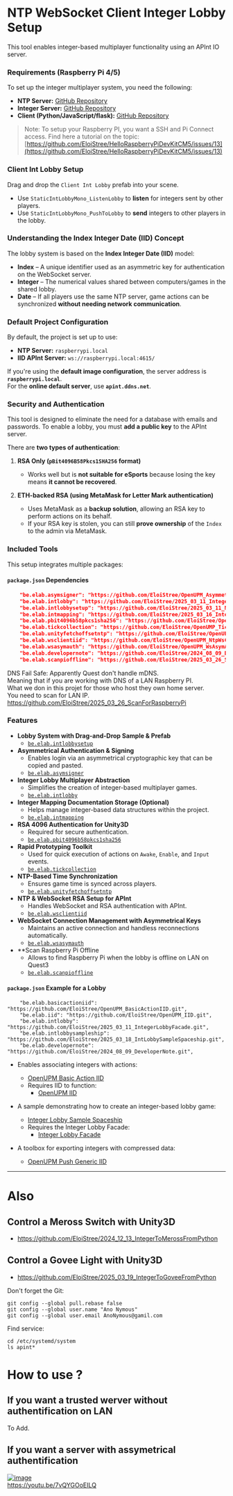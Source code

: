 

# NTP WebSocket Client Integer Lobby Setup  

This tool enables integer-based multiplayer functionality using an APInt IO server.  

### Requirements (Raspberry Pi 4/5)  
To set up the integer multiplayer system, you need the following:  
- **NTP Server:** [GitHub Repository](https://github.com/EloiStree/2025_01_01_HelloPiOsNtpServer)  
- **Integer Server:** [GitHub Repository](https://github.com/EloiStree/2025_01_01_HelloMetaMaskPushToIID)  
- **Client (Python/JavaScript/flask):** [GitHub Repository](https://github.com/EloiStree/2025_03_14_WsNtpIntRaspberryPiClientPyJS)  

> Note: To setup your Raspberry PI, you want a SSH and Pi Connect access.
> Find here a tutorial on the topic: [https://github.com/EloiStree/HelloRaspberryPiDevKitCM5/issues/13](https://github.com/EloiStree/HelloRaspberryPiDevKitCM5/issues/13)

### **Client Int Lobby Setup**  
Drag and drop the `Client Int Lobby` prefab into your scene.  

- Use `StaticIntLobbyMono_ListenLobby` to **listen** for integers sent by other players.  
- Use `StaticIntLobbyMono_PushToLobby` to **send** integers to other players in the lobby.  

### **Understanding the Index Integer Date (IID) Concept**  
The lobby system is based on the **Index Integer Date (IID)** model:  

- **Index** – A unique identifier used as an asymmetric key for authentication on the WebSocket server.  
- **Integer** – The numerical values shared between computers/games in the shared lobby.  
- **Date** – If all players use the same NTP server, game actions can be synchronized **without needing network communication**.  

### **Default Project Configuration**  
By default, the project is set up to use:  
- **NTP Server:** `raspberrypi.local`  
- **IID APInt Server:** `ws://raspberrypi.local:4615/`  

If you're using the **default image configuration**, the server address is **`raspberrypi.local`**.  
For the **online default server**, use **`apint.ddns.net`**.

### **Security and Authentication**  
This tool is designed to eliminate the need for a database with emails and passwords. To enable a lobby, you must **add a public key** to the APInt server.  

There are **two types of authentication**:  

1. **RSA Only (`pBit4096B58Pkcs1SHA256` format)**  
   - Works well but is **not suitable for eSports** because losing the key means **it cannot be recovered**.  

2. **ETH-backed RSA (using MetaMask for Letter Mark authentication)**  
   - Uses MetaMask as a **backup solution**, allowing an RSA key to perform actions on its behalf.  
   - If your RSA key is stolen, you can still **prove ownership** of the `Index` to the admin via MetaMask.  



### Included Tools  
This setup integrates multiple packages:  

#### `package.json` Dependencies  
```json
    "be.elab.asymsigner": "https://github.com/EloiStree/OpenUPM_AsymmetricalClipboardCoaster.git",
    "be.elab.intlobby": "https://github.com/EloiStree/2025_03_11_IntegerLobbyFacade.git",
    "be.elab.intlobbysetup": "https://github.com/EloiStree/2025_03_11_NtpWsClientIntegerLobbySetup.git",
    "be.elab.intmapping": "https://github.com/EloiStree/2025_03_16_IntegerMapping.git",
    "be.elab.pbit4096b58pkcs1sha256": "https://github.com/EloiStree/OpenUPM_pBit4096B58Pkcs1SHA256.git",
    "be.elab.tickcollection": "https://github.com/EloiStree/OpenUMP_TickCollection.git",
    "be.elab.unityfetchoffsetntp": "https://github.com/EloiStree/OpenUPM_UnityFetchOffsetNTP.git",
    "be.elab.wsclientiid": "https://github.com/EloiStree/OpenUPM_NtpWsClientIID.git",
    "be.elab.wsasymauth": "https://github.com/EloiStree/OpenUPM_WsAsymAuth.git",
    "be.elab.developernote": "https://github.com/EloiStree/2024_08_09_DeveloperNote.git",
    "be.elab.scanpioffline": "https://github.com/EloiStree/2025_03_26_ScanForRaspberryPi.git",

```

DNS Fail Safe: Apparently Quest don't handle mDNS.   
Meaning that if you are working with DNS of a LAN Raspberry PI.  
What we don in this projet for those who host they own home server.  
You need to scan for LAN IP.  
https://github.com/EloiStree/2025_03_26_ScanForRaspberryPi  


### Features  
- **Lobby System with Drag-and-Drop Sample & Prefab**  
  - [`be.elab.intlobbysetup`](https://github.com/EloiStree/2025_03_11_NtpWsClientIntegerLobbySetup.git)  
- **Asymmetrical Authentication & Signing**  
  - Enables login via an asymmetrical cryptographic key that can be copied and pasted.  
  - [`be.elab.asymsigner`](https://github.com/EloiStree/OpenUPM_AsymmetricalClipboardCoaster.git)  
- **Integer Lobby Multiplayer Abstraction**  
  - Simplifies the creation of integer-based multiplayer games.  
  - [`be.elab.intlobby`](https://github.com/EloiStree/2025_03_11_IntegerLobbyFacade.git)  
- **Integer Mapping Documentation Storage (Optional)**  
  - Helps manage integer-based data structures within the project.  
  - [`be.elab.intmapping`](https://github.com/EloiStree/2025_03_16_IntegerMapping.git)  
- **RSA 4096 Authentication for Unity3D**  
  - Required for secure authentication.  
  - [`be.elab.pbit4096b58pkcs1sha256`](https://github.com/EloiStree/OpenUPM_pBit4096B58Pkcs1SHA256.git)  
- **Rapid Prototyping Toolkit**  
  - Used for quick execution of actions on `Awake`, `Enable`, and `Input` events.  
  - [`be.elab.tickcollection`](https://github.com/EloiStree/OpenUMP_TickCollection.git)  
- **NTP-Based Time Synchronization**  
  - Ensures game time is synced across players.  
  - [`be.elab.unityfetchoffsetntp`](https://github.com/EloiStree/OpenUPM_UnityFetchOffsetNTP.git)  
- **NTP & WebSocket RSA Setup for APInt**
  - Handles WebSocket and RSA authentication with APInt.  
  - [`be.elab.wsclientiid`](https://github.com/EloiStree/OpenUPM_NtpWsClientIID.git)  
- **WebSocket Connection Management with Asymmetrical Keys**  
  - Maintains an active connection and handless reconnections automatically.  
  - [`be.elab.wsasymauth`](https://github.com/EloiStree/OpenUPM_WsAsymAuth)  
- **Scan Raspberry Pi Offline
  - Allows to find Raspberry Pi when the lobby is offline on LAN on Quest3
  - [`be.elab.scanpioffline`](https://github.com/EloiStree/2025_03_26_ScanForRaspberryPi.git)


####  `package.json` Example for a Lobby 

```
    "be.elab.basicactioniid": "https://github.com/EloiStree/OpenUPM_BasicActionIID.git",
    "be.elab.iid": "https://github.com/EloiStree/OpenUPM_IID.git",
    "be.elab.intlobby": "https://github.com/EloiStree/2025_03_11_IntegerLobbyFacade.git",
    "be.elab.intlobbysampleship": "https://github.com/EloiStree/2025_03_18_IntLobbySampleSpaceship.git",
    "be.elab.developernote": "https://github.com/EloiStree/2024_08_09_DeveloperNote.git",

```
- Enables associating integers with actions:  
  - [OpenUPM Basic Action IID](https://github.com/EloiStree/OpenUPM_BasicActionIID)  
  - Requires IID to function:  
    - [OpenUPM IID](https://github.com/EloiStree/OpenUPM_IID.git)  

- A sample demonstrating how to create an integer-based lobby game:  
  - [Integer Lobby Sample Spaceship](https://github.com/EloiStree/2025_03_18_IntLobbySampleSpaceship)  
  - Requires the Integer Lobby Facade:  
    - [Integer Lobby Facade](https://github.com/EloiStree/2025_03_11_IntegerLobbyFacade.git)  

- A toolbox for exporting integers with compressed data:  
  - [OpenUPM Push Generic IID](https://github.com/EloiStree/OpenUPM_PushGenericIID.git)




----------------

# Also

## Control a Meross Switch with Unity3D

- https://github.com/EloiStree/2024_12_13_IntegerToMerossFromPython

## Control a Govee Light with Unity3D
 
- https://github.com/EloiStree/2025_03_19_IntegerToGoveeFromPython


Don't forget the Git:
```
git config --global pull.rebase false 
git config --global user.name "Ano Nymous"  
git config --global user.email AnoNymous@gamil.com  
```

Find service:

```
cd /etc/systemd/system
ls apint*
```






# How to use ?

## If you want a trusted werver without authentification on LAN

To Add.

## If you want a server with assymetrical authentification
[![image](https://github.com/user-attachments/assets/e4ce2614-0e97-470b-b7ff-e9b656a9809f)](https://youtu.be/7vQYGOoEILQ)  
https://youtu.be/7vQYGOoEILQ  
